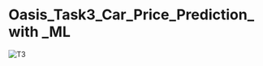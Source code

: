 # Oasis_Task3_Car_Price_Prediction_with _ML
![T3](https://github.com/Akshatanand15/Oasis_Task3/assets/120087445/d1161e18-706f-45fd-9e3f-1b842d7e44fb)
